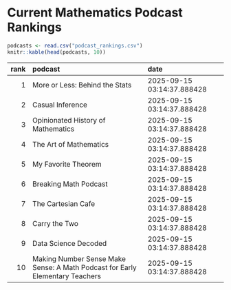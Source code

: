 # Current Mathematics Podcast Rankings


``` r
podcasts <- read.csv("podcast_rankings.csv")
knitr::kable(head(podcasts, 10))
```

| rank | podcast | date |
|---:|:---|:---|
| 1 | More or Less: Behind the Stats | 2025-09-15 03:14:37.888428 |
| 2 | Casual Inference | 2025-09-15 03:14:37.888428 |
| 3 | Opinionated History of Mathematics | 2025-09-15 03:14:37.888428 |
| 4 | The Art of Mathematics | 2025-09-15 03:14:37.888428 |
| 5 | My Favorite Theorem | 2025-09-15 03:14:37.888428 |
| 6 | Breaking Math Podcast | 2025-09-15 03:14:37.888428 |
| 7 | The Cartesian Cafe | 2025-09-15 03:14:37.888428 |
| 8 | Carry the Two | 2025-09-15 03:14:37.888428 |
| 9 | Data Science Decoded | 2025-09-15 03:14:37.888428 |
| 10 | Making Number Sense Make Sense: A Math Podcast for Early Elementary Teachers | 2025-09-15 03:14:37.888428 |
